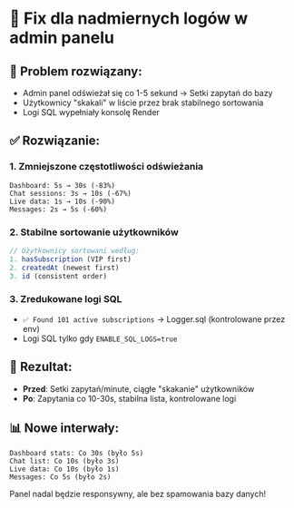 # 🔧 Fix dla nadmiernych logów w admin panelu

## 🚨 Problem rozwiązany:
- Admin panel odświeżał się co 1-5 sekund → Setki zapytań do bazy
- Użytkownicy "skakali" w liście przez brak stabilnego sortowania  
- Logi SQL wypełniały konsolę Render

## ✅ Rozwiązanie:

### 1. **Zmniejszone częstotliwości odświeżania**
```
Dashboard: 5s → 30s (-83%)
Chat sessions: 3s → 10s (-67%)  
Live data: 1s → 10s (-90%)
Messages: 2s → 5s (-60%)
```

### 2. **Stabilne sortowanie użytkowników**
```javascript
// Użytkownicy sortowani według:
1. hasSubscription (VIP first)
2. createdAt (newest first) 
3. id (consistent order)
```

### 3. **Zredukowane logi SQL**
- `✅ Found 101 active subscriptions` → Logger.sql (kontrolowane przez env)
- Logi SQL tylko gdy `ENABLE_SQL_LOGS=true`

## 🎯 Rezultat:
- **Przed**: Setki zapytań/minute, ciągłe "skakanie" użytkowników
- **Po**: Zapytania co 10-30s, stabilna lista, kontrolowane logi

## 📊 Nowe interwały:
```
Dashboard stats: Co 30s (było 5s)
Chat list: Co 10s (było 3s)  
Live data: Co 10s (było 1s)
Messages: Co 5s (było 2s)
```

Panel nadal będzie responsywny, ale bez spamowania bazy danych!